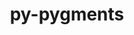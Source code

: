 ---
title: "py-pygments"
layout: cache
categories: [package, develop-2025-03-30]
meta: {"compilers": ["none"], "num_specs": 17, "num_specs_by_stack": {"data-vis-sdk": 1, "developer-tools-aarch64-linux-gnu": 1, "developer-tools-darwin": 1, "developer-tools-x86_64_v3-linux-gnu": 1, "e4s": 2, "e4s-neoverse-v2": 2, "e4s-oneapi": 3, "ml-darwin-aarch64-mps": 1, "ml-linux-aarch64-cpu": 1, "ml-linux-aarch64-cuda": 1, "ml-linux-x86_64-cpu": 1, "ml-linux-x86_64-cuda": 1, "ml-linux-x86_64-rocm": 1, "radiuss": 2, "root": 17}, "oss": ["centos7", "rhel8", "sequoia", "ubuntu18.04", "ubuntu20.04", "ubuntu22.04", "ubuntu24.04"], "platforms": ["darwin", "linux"], "stacks": ["data-vis-sdk", "developer-tools-aarch64-linux-gnu", "developer-tools-darwin", "developer-tools-x86_64_v3-linux-gnu", "e4s", "e4s-neoverse-v2", "e4s-oneapi", "ml-darwin-aarch64-mps", "ml-linux-aarch64-cpu", "ml-linux-aarch64-cuda", "ml-linux-x86_64-cpu", "ml-linux-x86_64-cuda", "ml-linux-x86_64-rocm", "radiuss", "root"], "targets": ["aarch64", "neoverse_v2", "x86_64_v3"], "versions": ["2.16.1", "2.18.0"]}
spec_details: [{"compiler": "none", "hash": "3uuu4quyhxplnkdadn6xswjdmqnn4i7u", "os": "ubuntu22.04", "platform": "linux", "size": "-", "stacks": ["e4s", "root"], "target": "x86_64_v3", "variants": ["build_system=python_pip"], "versions": ["2.18.0"]}, {"compiler": "none", "hash": "4jn3reqy4qesoie3z5njjz5nm3t6kg2u", "os": "rhel8", "platform": "linux", "size": "-", "stacks": ["developer-tools-aarch64-linux-gnu", "root"], "target": "aarch64", "variants": ["build_system=python_pip"], "versions": ["2.16.1"]}, {"compiler": "none", "hash": "54cghabnwihonojafc35edhdr6dbwygc", "os": "sequoia", "platform": "darwin", "size": "-", "stacks": ["developer-tools-darwin", "root"], "target": "aarch64", "variants": ["build_system=python_pip"], "versions": ["2.18.0"]}, {"compiler": "none", "hash": "5nj3cwxrpnmex633ppkbgwyah2t3v7ex", "os": "ubuntu22.04", "platform": "linux", "size": "-", "stacks": ["e4s-oneapi", "root"], "target": "x86_64_v3", "variants": ["build_system=python_pip"], "versions": ["2.18.0"]}, {"compiler": "none", "hash": "7l5v4vsvpautf5dwnarhhzoid2flrs7w", "os": "ubuntu18.04", "platform": "linux", "size": "-", "stacks": ["radiuss", "root"], "target": "x86_64_v3", "variants": ["build_system=python_pip"], "versions": ["2.18.0"]}, {"compiler": "none", "hash": "clajfhdqek2ksbfhfqzbbidwr5d3yl65", "os": "ubuntu18.04", "platform": "linux", "size": "-", "stacks": ["radiuss", "root"], "target": "x86_64_v3", "variants": ["build_system=python_pip"], "versions": ["2.18.0"]}, {"compiler": "none", "hash": "dvgq6uttze3krpbg34mdc3kusoddxby4", "os": "ubuntu24.04", "platform": "linux", "size": "-", "stacks": ["ml-linux-aarch64-cpu", "ml-linux-aarch64-cuda", "root"], "target": "aarch64", "variants": ["build_system=python_pip"], "versions": ["2.18.0"]}, {"compiler": "none", "hash": "ehsvwfeuppzistsc7hgwvwikwy2t6fii", "os": "ubuntu22.04", "platform": "linux", "size": "-", "stacks": ["e4s", "root"], "target": "x86_64_v3", "variants": ["build_system=python_pip"], "versions": ["2.18.0"]}, {"compiler": "none", "hash": "mdlqnmofmho6667quoinettfd644fczs", "os": "ubuntu24.04", "platform": "linux", "size": "-", "stacks": ["ml-linux-x86_64-cpu", "ml-linux-x86_64-cuda", "root"], "target": "x86_64_v3", "variants": ["build_system=python_pip"], "versions": ["2.18.0"]}, {"compiler": "none", "hash": "mkms5menyiquqbr5spy2tpic6ufxr32m", "os": "ubuntu20.04", "platform": "linux", "size": "-", "stacks": ["data-vis-sdk", "root"], "target": "x86_64_v3", "variants": ["build_system=python_pip"], "versions": ["2.18.0"]}, {"compiler": "none", "hash": "muvwtjetslmkzgkzzdwcq2jhsqlkfzey", "os": "sequoia", "platform": "darwin", "size": "-", "stacks": ["ml-darwin-aarch64-mps", "root"], "target": "aarch64", "variants": ["build_system=python_pip"], "versions": ["2.18.0"]}, {"compiler": "none", "hash": "mvbchaj2ck5qj7alvgzh2rga2yqqjkk3", "os": "ubuntu22.04", "platform": "linux", "size": "-", "stacks": ["e4s-oneapi", "root"], "target": "x86_64_v3", "variants": ["build_system=python_pip"], "versions": ["2.18.0"]}, {"compiler": "none", "hash": "mxvs22kujobhm5pxqvfpzyxzufy2vum2", "os": "ubuntu22.04", "platform": "linux", "size": "-", "stacks": ["e4s-oneapi", "root"], "target": "x86_64_v3", "variants": ["build_system=python_pip"], "versions": ["2.18.0"]}, {"compiler": "none", "hash": "pz2wrdrwaun2g6q45cldbydss74vnnes", "os": "ubuntu24.04", "platform": "linux", "size": "-", "stacks": ["ml-linux-x86_64-rocm", "root"], "target": "x86_64_v3", "variants": ["build_system=python_pip"], "versions": ["2.18.0"]}, {"compiler": "none", "hash": "yn2ycmlciag2t6euxl46cfkymz5u3u4s", "os": "ubuntu22.04", "platform": "linux", "size": "-", "stacks": ["e4s-neoverse-v2", "root"], "target": "neoverse_v2", "variants": ["build_system=python_pip"], "versions": ["2.18.0"]}, {"compiler": "none", "hash": "zqc7zyah22sbvfuy36loyfpfsfd4t4ip", "os": "ubuntu22.04", "platform": "linux", "size": "-", "stacks": ["e4s-neoverse-v2", "root"], "target": "neoverse_v2", "variants": ["build_system=python_pip"], "versions": ["2.18.0"]}, {"compiler": "none", "hash": "zyi6e4hm35xcf4q6a4dl24ttfqwphml6", "os": "centos7", "platform": "linux", "size": "-", "stacks": ["developer-tools-x86_64_v3-linux-gnu", "root"], "target": "x86_64_v3", "variants": ["build_system=python_pip"], "versions": ["2.16.1"]}]
---